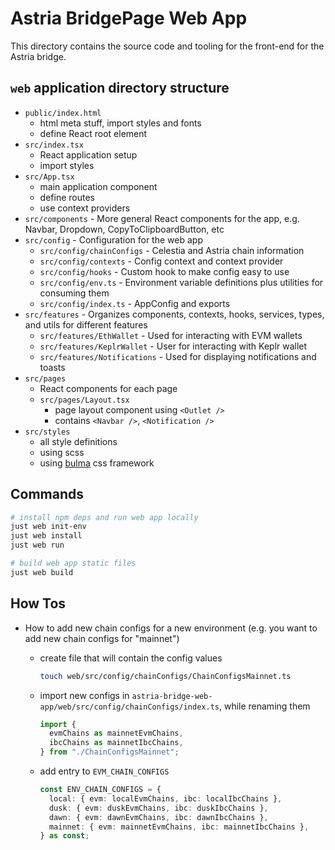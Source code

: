 # Astria BridgePage Web App

This directory contains the source code and tooling for the front-end for
the Astria bridge.

## `web` application directory structure

* `public/index.html`
  * html meta stuff, import styles and fonts
  * define React root element
* `src/index.tsx`
  * React application setup
  * import styles
* `src/App.tsx`
  * main application component
  * define routes
  * use context providers
* `src/components` - More general React components for the app, e.g. Navbar,
  Dropdown, CopyToClipboardButton, etc
* `src/config` - Configuration for the web app
  * `src/config/chainConfigs` - Celestia and Astria chain information
  * `src/config/contexts` - Config context and context provider
  * `src/config/hooks` - Custom hook to make config easy to use
  * `src/config/env.ts` - Environment variable definitions plus utilities for
    consuming them
  * `src/config/index.ts` - AppConfig and exports
* `src/features` - Organizes components, contexts, hooks, services, types, and
  utils for different features
  * `src/features/EthWallet` - Used for interacting with EVM wallets
  * `src/features/KeplrWallet` - User for interacting with Keplr wallet
  * `src/features/Notifications` - Used for displaying notifications and toasts
* `src/pages`
  * React components for each page
  * `src/pages/Layout.tsx`
    * page layout component using `<Outlet />`
    * contains `<Navbar />`, `<Notification />`
* `src/styles`
  * all style definitions
  * using scss
  * using [bulma](https://bulma.io/documentation/) css framework

## Commands

```bash
# install npm deps and run web app locally
just web init-env
just web install
just web run

# build web app static files
just web build
```

## How Tos

* How to add new chain configs for a new environment (e.g. you want to add new
  chain configs for "mainnet")
  * create file that will contain the config values

    ```sh
    touch web/src/config/chainConfigs/ChainConfigsMainnet.ts
    ```

  * import new configs in
    `astria-bridge-web-app/web/src/config/chainConfigs/index.ts`, while renaming
    them

    ```typescript
    import {
      evmChains as mainnetEvmChains,
      ibcChains as mainnetIbcChains,
    } from "./ChainConfigsMainnet"; 
    ```

  * add entry to `EVM_CHAIN_CONFIGS`

    ```typescript
    const ENV_CHAIN_CONFIGS = {
      local: { evm: localEvmChains, ibc: localIbcChains },
      dusk: { evm: duskEvmChains, ibc: duskIbcChains },
      dawn: { evm: dawnEvmChains, ibc: dawnIbcChains },
      mainnet: { evm: mainnetEvmChains, ibc: mainnetIbcChains },
    } as const;
    ```
